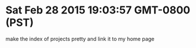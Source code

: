 
# Sat Feb 28 2015 19:03:57 GMT-0800 (PST)
make the index of projects pretty and link it to my home page
